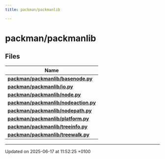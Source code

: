 ```yaml
---
title: packman/packmanlib

---
```


# packman/packmanlib



## Files

| Name           |
| -------------- |
| **[packman/packmanlib/basenode.py](basenode_8py.md#file-basenode.py)**  |
| **[packman/packmanlib/io.py](io_8py.md#file-io.py)**  |
| **[packman/packmanlib/node.py](node_8py.md#file-node.py)**  |
| **[packman/packmanlib/nodeaction.py](nodeaction_8py.md#file-nodeaction.py)**  |
| **[packman/packmanlib/nodepath.py](nodepath_8py.md#file-nodepath.py)**  |
| **[packman/packmanlib/platform.py](platform_8py.md#file-platform.py)**  |
| **[packman/packmanlib/treeinfo.py](treeinfo_8py.md#file-treeinfo.py)**  |
| **[packman/packmanlib/treewalk.py](treewalk_8py.md#file-treewalk.py)**  |






-------------------------------

Updated on 2025-06-17 at 11:52:25 +0100
